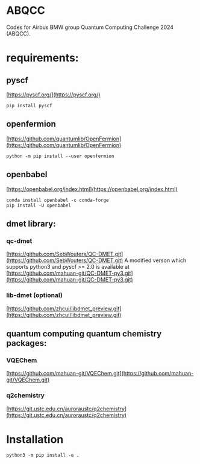 # ABQCC
Codes for Airbus BMW group Quantum Computing Challenge 2024 (ABQCC). 

# requirements:

## pyscf  
[https://pyscf.org/](https://pyscf.org/)

```
pip install pyscf
```

## openfermion 
[https://github.com/quantumlib/OpenFermion](https://github.com/quantumlib/OpenFermion)

```
python -m pip install --user openfermion
```

## openbabel
[https://openbabel.org/index.html](https://openbabel.org/index.html)

```
conda install openbabel -c conda-forge 
pip install -U openbabel
```

## dmet library:

### qc-dmet
[https://github.com/SebWouters/QC-DMET.git](https://github.com/SebWouters/QC-DMET.git)
A modified verson which supports python3 and pyscf >= 2.0 is available at [https://github.com/mahuan-git/QC-DMET-py3.git](https://github.com/mahuan-git/QC-DMET-py3.git)
### lib-dmet (optional)
[https://github.com/zhcui/libdmet_preview.git](https://github.com/zhcui/libdmet_preview.git)

## quantum computing quantum chemistry packages:
### VQEChem
[https://github.com/mahuan-git/VQEChem.git](https://github.com/mahuan-git/VQEChem.git)

### q2chemistry
[https://git.ustc.edu.cn/auroraustc/q2chemistry](https://git.ustc.edu.cn/auroraustc/q2chemistry)


# Installation
```
python3 -m pip install -e .
```
